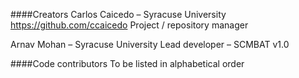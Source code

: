 ####Creators
Carlos Caicedo – Syracuse University
https://github.com/ccaicedo
Project / repository manager

Arnav Mohan – Syracuse University
Lead developer – SCMBAT v1.0

####Code contributors
To be listed in alphabetical order
